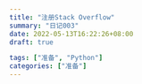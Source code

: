 ```yaml
---
title: "注册Stack Overflow"
summary: "日记003"
date: 2022-05-13T16:22:26+08:00
draft: true

tags: ["准备", "Python"]
categories: ["准备"]
---
```








